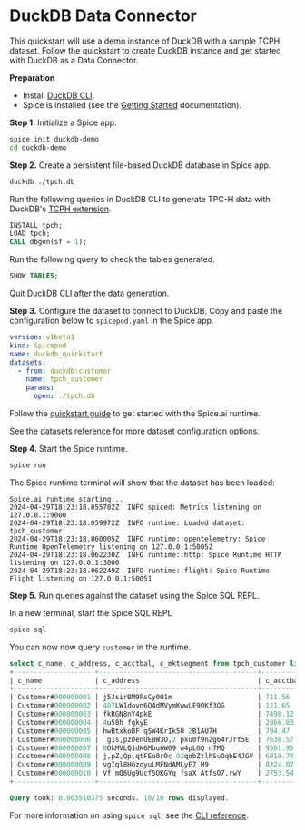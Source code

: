 # DuckDB Data Connector

This quickstart will use a demo instance of DuckDB with a sample TCPH dataset. Follow the quickstart to create DuckDB instance and get started with DuckDB as a Data Connector.

**Preparation**

- Install [DuckDB CLI](https://duckdb.org/docs/installation/?version=stable&environment=cli&platform=macos&download_method=package_manager).
- Spice is installed (see the [Getting Started](https://docs.spiceai.org/getting-started) documentation).

**Step 1.** Initialize a Spice app.

```bash
spice init duckdb-demo
cd duckdb-demo
```

**Step 2.** Create a persistent file-based DuckDB database in Spice app.

```bash
duckdb ./tpch.db
```

Run the following queries in DuckDB CLI to generate TPC-H data with DuckDB's [TCPH extension](https://duckdb.org/docs/extensions/tpch.html).

```SQL
INSTALL tpch;
LOAD tpch;
CALL dbgen(sf = 1);
```

Run the following query to check the tables generated.

```SQL
SHOW TABLES;
```

Quit DuckDB CLI after the data generation.

**Step 3.** Configure the dataset to connect to DuckDB. Copy and paste the configuration below to `spicepod.yaml` in the Spice app.

```yaml
version: v1beta1
kind: Spicepod
name: duckdb_quickstart
datasets:
  - from: duckdb:customer
    name: tpch_customer
    params:
      open: ./tpch.db
```

Follow the [quickstart guide](https://docs.spiceai.org/getting-started) to get started with the Spice.ai runtime.

See the [datasets reference](https://docs.spiceai.org/reference/spicepod/datasets) for more dataset configuration options.

**Step 4.** Start the Spice runtime.

```bash
spice run
```

The Spice runtime terminal will show that the dataset has been loaded:

```
Spice.ai runtime starting...
2024-04-29T18:23:18.055782Z  INFO spiced: Metrics listening on 127.0.0.1:9000
2024-04-29T18:23:18.059972Z  INFO runtime: Loaded dataset: tpch_customer
2024-04-29T18:23:18.060005Z  INFO runtime::opentelemetry: Spice Runtime OpenTelemetry listening on 127.0.0.1:50052
2024-04-29T18:23:18.062230Z  INFO runtime::http: Spice Runtime HTTP listening on 127.0.0.1:3000
2024-04-29T18:23:18.062249Z  INFO runtime::flight: Spice Runtime Flight listening on 127.0.0.1:50051
```

**Step 5.** Run queries against the dataset using the Spice SQL REPL.

In a new terminal, start the Spice SQL REPL

```bash
spice sql
```

You can now now query `customer` in the runtime.

```sql
select c_name, c_address, c_acctbal, c_mktsegment from tpch_customer limit 10;
+--------------------+---------------------------------------+-----------+--------------+
| c_name             | c_address                             | c_acctbal | c_mktsegment |
+--------------------+---------------------------------------+-----------+--------------+
| Customer#000000001 | j5JsirBM9PsCy0O1m                     | 711.56    | BUILDING     |
| Customer#000000002 | 487LW1dovn6Q4dMVymKwwLE9OKf3QG        | 121.65    | AUTOMOBILE   |
| Customer#000000003 | fkRGN8nY4pkE                          | 7498.12   | AUTOMOBILE   |
| Customer#000000004 | 4u58h fqkyE                           | 2866.83   | MACHINERY    |
| Customer#000000005 | hwBtxkoBF qSW4KrIk5U 2B1AU7H          | 794.47    | HOUSEHOLD    |
| Customer#000000006 |  g1s,pzDenUEBW3O,2 pxu0f9n2g64rJrt5E  | 7638.57   | AUTOMOBILE   |
| Customer#000000007 | 8OkMVLQ1dK6Mbu6WG9 w4pLGQ n7MQ        | 9561.95   | AUTOMOBILE   |
| Customer#000000008 | j,pZ,Qp,qtFEo0r0c 92qobZtlhSuOqbE4JGV | 6819.74   | BUILDING     |
| Customer#000000009 | vgIql8H6zoyuLMFNdAMLyE7 H9            | 8324.07   | FURNITURE    |
| Customer#000000010 | Vf mQ6Ug9Ucf5OKGYq fsaX AtfsO7,rwY    | 2753.54   | HOUSEHOLD    |
+--------------------+---------------------------------------+-----------+--------------+

Query took: 0.003510375 seconds. 10/10 rows displayed.
```

For more information on using `spice sql`, see the [CLI reference](https://docs.spiceai.org/cli/reference/sql).
